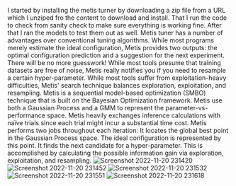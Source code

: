 I started by installing the metis turner by downloading a zip file from a URL which I unziped fro the content to download and install. That I run the code to check from
sanity check to make sure everything is working fine. After that I ran the models to test them out as well.
Metis tuner has a number of advantages over conventional tuning algorithms. While most programs merely estimate the ideal configuration, Metis provides two outputs: the optimal configuration prediction and a suggestion for the next experiment. There will be no more guesswork! While most tools presume that training datasets are free of noise, Metis really notifies you if you need to resample a certain hyper-parameter. While most tools suffer from exploitation-heavy difficulties, Metis' search technique balances exploration, exploitation, and resampling. Metis is a sequential model-based optimization (SMBO) technique that is built on the Bayesian Optimization framework. Metis use both a Gaussian Process and a GMM to represent the parameter-vs-performance space. Metis heavily exchanges inference calculations with naïve trials since each trial might incur a substantial time cost. Metis performs two jobs throughout each iteration: It locates the global best point in the Gaussian Process space. The ideal configuration is represented by this point. It finds the next candidate for a hyper-parameter. This is accomplished by calculating the possible information gain via exploration, exploitation, and resampling.
![Screenshot 2022-11-20 231420](https://user-images.githubusercontent.com/98288056/202965321-36d1071c-4909-48b6-a900-163c84e1547b.png)
![Screenshot 2022-11-20 231452](https://user-images.githubusercontent.com/98288056/202965323-876fed6e-6ec0-4c9f-ad92-8c7aeb8b237c.png)
![Screenshot 2022-11-20 231532](https://user-images.githubusercontent.com/98288056/202965324-f0637df5-08d9-4e90-8913-6f22c9bde4d5.png)
![Screenshot 2022-11-20 231551](https://user-images.githubusercontent.com/98288056/202965325-a8f0bd01-fc78-44ce-a20f-26aefb6b1684.png)
![Screenshot 2022-11-20 231618](https://user-images.githubusercontent.com/98288056/202965326-caef64e5-a249-4037-9720-a7a2a7ea7267.png)
